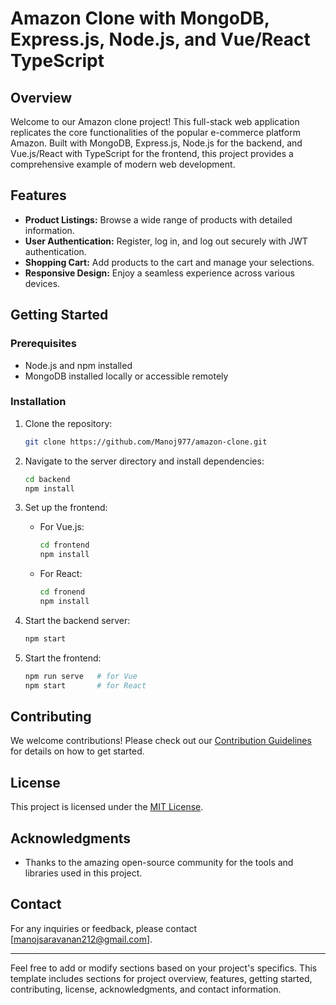 # Amazon Clone with MongoDB, Express.js, Node.js, and Vue/React TypeScript



## Overview

Welcome to our Amazon clone project! This full-stack web application replicates the core functionalities of the popular e-commerce platform Amazon. Built with MongoDB, Express.js, Node.js for the backend, and Vue.js/React with TypeScript for the frontend, this project provides a comprehensive example of modern web development.

## Features

- **Product Listings:** Browse a wide range of products with detailed information.
- **User Authentication:** Register, log in, and log out securely with JWT authentication.
- **Shopping Cart:** Add products to the cart and manage your selections.
- **Responsive Design:** Enjoy a seamless experience across various devices.

## Getting Started

### Prerequisites

- Node.js and npm installed
- MongoDB installed locally or accessible remotely

### Installation

1. Clone the repository:
   ```bash
   git clone https://github.com/Manoj977/amazon-clone.git
   ```

2. Navigate to the server directory and install dependencies:
   ```bash
   cd backend
   npm install
   ```

3. Set up the frontend:
   - For Vue.js:
     ```bash
     cd frontend
     npm install
     ```
   - For React:
     ```bash
     cd fronend
     npm install
     ```

4. Start the backend server:
   ```bash
   npm start
   ```

5. Start the frontend:
   ```bash
   npm run serve   # for Vue
   npm start       # for React
   ```


## Contributing

We welcome contributions! Please check out our [Contribution Guidelines](CONTRIBUTING.md) for details on how to get started.

## License

This project is licensed under the [MIT License](LICENSE).

## Acknowledgments

- Thanks to the amazing open-source community for the tools and libraries used in this project.

## Contact

For any inquiries or feedback, please contact [manojsaravanan212@gmail.com].

---

Feel free to add or modify sections based on your project's specifics. This template includes sections for project overview, features, getting started, contributing, license, acknowledgments, and contact information.
